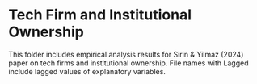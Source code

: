 # Tech Firm and Institutional Ownership
This folder includes empirical analysis results for Sirin & Yilmaz (2024) paper on tech firms and institutional ownership.
File names with Lagged include lagged values of explanatory variables.
